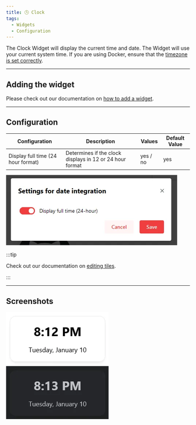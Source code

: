 ```yaml
---
title: 🕓 Clock
tags:
  - Widgets
  - Configuration
---
```



The Clock Widget will display the current time and date. The Widget will use your current system time. If you are using Docker, ensure that the [timezone is set correctly](/docs/advanced/docker-configuration#timezone-settings).

---

## Adding the widget
Please check out our documentation on [how to add a widget](/docs/introduction/after-the-installation#adding-widgets).

---

## Configuration

| Configuration         | Description | Values | Default Value |
| --------------------- | ----------- | ------ | ------------- |
| Display full time (24 hour format) | Determines if the clock displays in 12 or 24 hour format | yes / no | yes |

![configuration of the weather widget](./img/clock/widget-clock-configuration.webp)

:::tip

Check out our documentation on [editing tiles](/docs/introduction/after-the-installation#organizing-and-re-arranging-your-dashboard).

:::

---

## Screenshots

![clock widget in light mode](./img/clock/widget-clock-light-mode.webp)
![clock widget in dark mode](./img/clock/widget-clock-dark-mode.webp)
